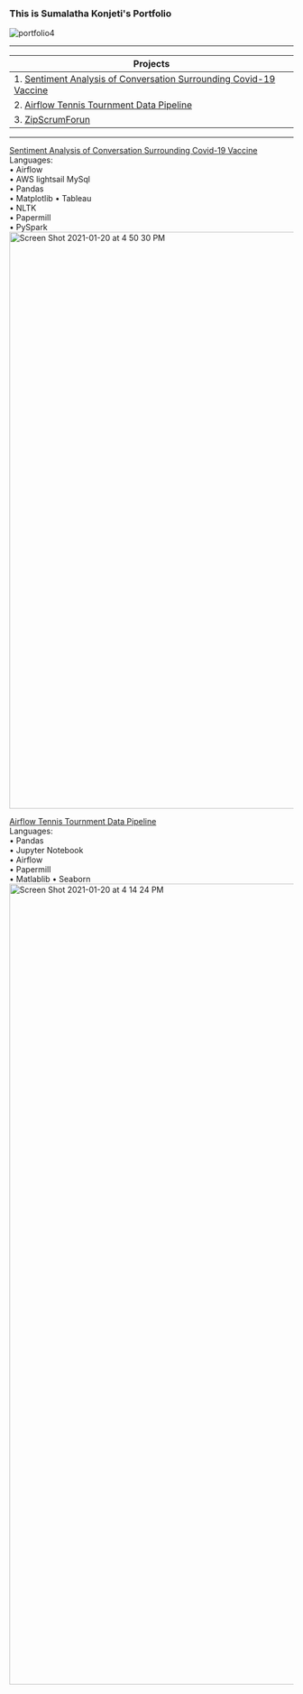 ### This is Sumalatha Konjeti's Portfolio

![portfolio4](https://user-images.githubusercontent.com/72820961/105214430-fce55800-5b1d-11eb-8a13-07bf9731ed13.png)


-------------------------------------------
|          Projects                       |
| ----------------------------------------|
|1. [Sentiment Analysis of Conversation Surrounding Covid-19 Vaccine](https://github.com/sumalathakonjeti/ZCW-FinalProject) |
|2. [Airflow Tennis Tournment Data Pipeline](https://github.com/sumalathakonjeti/Tennis_data_Airflow_Project/blob/main/README.md) |
|3. [ZipScrumForun](https://github.com/sumalathakonjeti/ZipScrumForum ) |
------------------------------------------------

[Sentiment Analysis of Conversation Surrounding Covid-19 Vaccine](https://github.com/sumalathakonjeti/ZCW-FinalProject)                       
 Languages:                                                                                                         
• Airflow                                                                                                
• AWS lightsail MySql                                                                                    
• Pandas                                                                             
• Matplotlib
• Tableau                   
• NLTK                  
• Papermill             
• PySpark 
<img width="1022" alt="Screen Shot 2021-01-20 at 4 50 30 PM" src="https://user-images.githubusercontent.com/72820961/105245436-e0f2ae00-5b3f-11eb-945a-a226b07eb8bc.png">

[Airflow Tennis Tournment Data Pipeline](https://github.com/sumalathakonjeti/Tennis_data_Airflow_Project/blob/main/README.md)             
Languages:         
• Pandas                
• Jupyter Notebook           
• Airflow        
• Papermill        
• Matlablib
• Seaborn             
<img width="1419" alt="Screen Shot 2021-01-20 at 4 14 24 PM" src="https://user-images.githubusercontent.com/72820961/105246565-70e52780-5b41-11eb-8f1f-f628061b4109.png">



<!--
**sumalathakonjeti/sumalathakonjeti** is a ✨ _special_ ✨ repository because its `README.md` (this file) appears on your GitHub profile.







Here are some ideas to get you started:

- 🔭 I’m currently working on ...
- 🌱 I’m currently learning ...
- 👯 I’m looking to collaborate on ...
- 🤔 I’m looking for help with ...
- 💬 Ask me about ...
- 📫 How to reach me: ...
- 😄 Pronouns: ...
- ⚡ Fun fact: ...
-->
